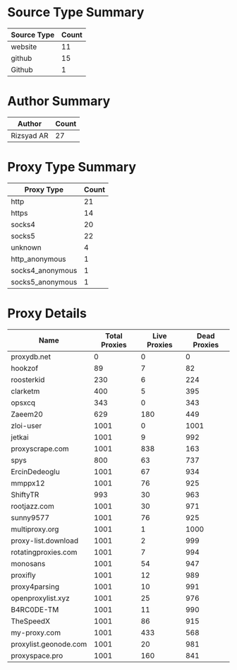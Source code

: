 # Source Type Summary

| Source Type | Count |
|-------------|-------|
| website | 11 |
| github | 15 |
| Github | 1 |


# Author Summary

| Author | Count |
|--------|-------|
| Rizsyad AR | 27 |


# Proxy Type Summary

| Proxy Type | Count |
|------------|-------|
| http | 21 |
| https | 14 |
| socks4 | 20 |
| socks5 | 22 |
| unknown | 4 |
| http_anonymous | 1 |
| socks4_anonymous | 1 |
| socks5_anonymous | 1 |


# Proxy Details

| Name | Total Proxies | Live Proxies | Dead Proxies |
|------|---------------|--------------|---------------|
| proxydb.net | 0 | 0 | 0 |
| hookzof | 89 | 7 | 82 |
| roosterkid | 230 | 6 | 224 |
| clarketm | 400 | 5 | 395 |
| opsxcq | 343 | 0 | 343 |
| Zaeem20 | 629 | 180 | 449 |
| zloi-user | 1001 | 0 | 1001 |
| jetkai | 1001 | 9 | 992 |
| proxyscrape.com | 1001 | 838 | 163 |
| spys | 800 | 63 | 737 |
| ErcinDedeoglu | 1001 | 67 | 934 |
| mmppx12 | 1001 | 76 | 925 |
| ShiftyTR | 993 | 30 | 963 |
| rootjazz.com | 1001 | 30 | 971 |
| sunny9577 | 1001 | 76 | 925 |
| multiproxy.org | 1001 | 1 | 1000 |
| proxy-list.download | 1001 | 2 | 999 |
| rotatingproxies.com | 1001 | 7 | 994 |
| monosans | 1001 | 54 | 947 |
| proxifly | 1001 | 12 | 989 |
| proxy4parsing | 1001 | 10 | 991 |
| openproxylist.xyz | 1001 | 25 | 976 |
| B4RC0DE-TM | 1001 | 11 | 990 |
| TheSpeedX | 1001 | 86 | 915 |
| my-proxy.com | 1001 | 433 | 568 |
| proxylist.geonode.com | 1001 | 20 | 981 |
| proxyspace.pro | 1001 | 160 | 841 |
